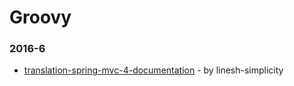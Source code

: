 # Groovy


### 2016-6
- [translation-spring-mvc-4-documentation](https://github.com/linesh-simplicity/translation-spring-mvc-4-documentation) - by linesh-simplicity
